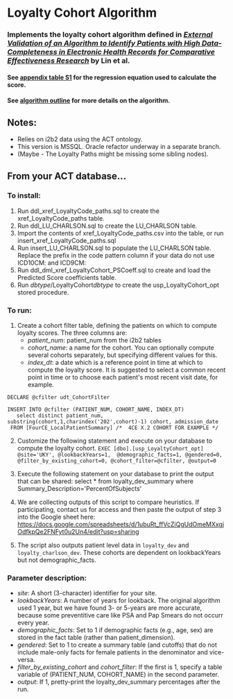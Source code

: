 # Loyalty Cohort Algorithm
### Implements the loyalty cohort algorithm defined in [*External Validation of an Algorithm to Identify Patients with High Data-Completeness in Electronic Health Records for Comparative Effectiveness Research*](https://pubmed.ncbi.nlm.nih.gov/32099479/) by Lin et al.

#### See [appendix table S1](https://www.dovepress.com/get_supplementary_file.php?f=232540.docx) for the regression equation used to calculate the score.
#### See [algorithm outline](https://github.com/i2b2plugins/loyalty_cohort/blob/main/ALGORITHM_README.md) for more details on the algorithm.

## Notes:
* Relies on i2b2 data using the ACT ontology.
* This version is MSSQL. Oracle refactor underway in a separate branch.
* (Maybe - The Loyalty Paths might be missing some sibling nodes).

## From your ACT database...

### To install:
1) Run ddl_xref_LoyaltyCode_paths.sql to create the xref_LoyaltyCode_paths table.
2) Run ddl_LU_CHARLSON.sql to create the LU_CHARLSON table.
4) Import the contents of xref_LoyaltyCode_paths.csv into the table, or run insert_xref_LoyaltyCode_paths.sql
5) Run insert_LU_CHARLSON.sql to populate the LU_CHARLSON table. Replace the prefix in the code pattern column if your data do not use ICD10CM: and ICD9CM:
6) Run ddl_dml_xref_LoyaltyCohort_PSCoeff.sql to create and load the Predicted Score coefficients table.
7) Run *dbtype*/LoyaltyCohort*dbtype* to create the usp_LoyaltyCohort_opt stored procedure.

### To run:

1) Create a cohort filter table, defining the patients on which to compute loyalty scores. The three columns are:
	* *patient_num*: patient_num from the i2b2 tables
	* *cohort_name*: a name for the cohort. You can optionally compute several cohorts separately, but specifying different values for this.
	* *index_dt*: a date which is a reference point in time at which to compute the loyalty score. It is suggested to select a common recent point in time or to choose each patient's most recent visit date, for example.
```
DECLARE @cfilter udt_CohortFilter

INSERT INTO @cfilter (PATIENT_NUM, COHORT_NAME, INDEX_DT)
   select distinct patient_num, substring(cohort,1,charindex('202',cohort)-1) cohort, admission_date 
 FROM [FourCE_LocalPatientSummary] /*  4CE X.2 COHORT FOR EXAMPLE */
```
2) Customize the following statement and execute on your database to compute the loyalty cohort.
		 ``EXEC [dbo].[usp_LoyaltyCohort_opt] @site='UKY', @lookbackYears=1,  @demographic_facts=1, @gendered=0, @filter_by_existing_cohort=0, @cohort_filter=@cfilter, @output=0 ``
3) Execute the following statement on your database to print the output that can be shared:
	select * from loyalty_dev_summary where Summary_Description='PercentOfSubjects'

4) We are collecting outputs of this script to compare heuristics. If participating, contact us for access and then paste the output of step 3 into the Google sheet here:
https://docs.google.com/spreadsheets/d/1ubuRt_ffVcZiQgUdOmeMXxgjOdfkpQe2FNFyt0u2Un4/edit?usp=sharing

5) The script also outputs patient level data in `loyalty_dev` and `loyalty_charlson_dev`. These cohorts are dependent on lookbackYears but not demographic_facts.

### Parameter description:
* *site*: A short (3-character) identifier for your site.
* *lookbackYears*: A number of years for lookback. The original algorithm used 1 year, but we have found 3- or 5-years are more accurate, because some preventitive care like PSA and Pap Smears do not occurr every year.
* *demographic_facts*: Set to 1 if demographic facts (e.g., age, sex) are stored in the fact table (rather than patient_dimension).
* *gendered*: Set to 1 to create a summary table (and cutoffs) that do not include male-only facts for female patients in the denominator and vice-versa.
* *filter_by_existing_cohort* and *cohort_filter*: If the first is 1, specify a table variable of (PATIENT_NUM, COHORT_NAME) in the second parameter.
* *output*: If 1, pretty-print the loyalty_dev_summary percentages after the run.
